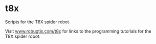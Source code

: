 # t8x
Scripts for the T8X spider robot

Visit www.robugtix.com/t8x for links to the programming tutorials for the T8X spider robot.
